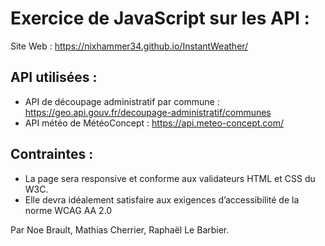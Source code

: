 <h1>Exercice de JavaScript sur les API :</h1>

Site Web : https://nixhammer34.github.io/InstantWeather/

<h2>API utilisées :</h2>

- API de découpage administratif par commune : https://geo.api.gouv.fr/decoupage-administratif/communes
- API météo de MétéoConcept : https://api.meteo-concept.com/

<h2>Contraintes :</h2> 

- La page sera responsive et conforme aux validateurs HTML et CSS du W3C.
- Elle devra idéalement satisfaire aux exigences d’accessibilité de la norme WCAG AA 2.0

Par Noe Brault, Mathias Cherrier, Raphaël Le Barbier.
